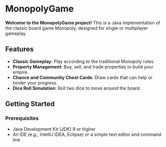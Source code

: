 # MonopolyGame

**Welcome to the MonopolyGame project!** This is a Java implementation of the classic board game Monopoly, designed for single or multiplayer gameplay.

## Features

- **Classic Gameplay**: Play according to the traditional Monopoly rules.
- **Property Management**: Buy, sell, and trade properties to build your empire.
- **Chance and Community Chest Cards**: Draw cards that can help or hinder your progress.
- **Dice Roll Simulation**: Roll two dice to move around the board.

## Getting Started

### Prerequisites

- Java Development Kit (JDK) 9 or higher
- An IDE (e.g., IntelliJ IDEA, Eclipse) or a simple text editor and command line
